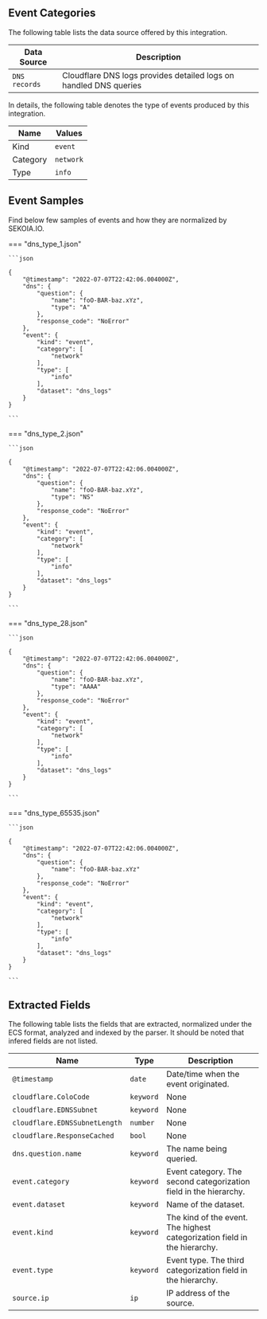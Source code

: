 
## Event Categories


The following table lists the data source offered by this integration.

| Data Source | Description                          |
| ----------- | ------------------------------------ |
| `DNS records` | Cloudflare DNS logs provides detailed logs on handled DNS queries |





In details, the following table denotes the type of events produced by this integration.

| Name | Values |
| ---- | ------ |
| Kind | `event` |
| Category | `network` |
| Type | `info` |




## Event Samples

Find below few samples of events and how they are normalized by SEKOIA.IO.


=== "dns_type_1.json"

    ```json
	
    {
        "@timestamp": "2022-07-07T22:42:06.004000Z",
        "dns": {
            "question": {
                "name": "foO-BAR-baz.xYz",
                "type": "A"
            },
            "response_code": "NoError"
        },
        "event": {
            "kind": "event",
            "category": [
                "network"
            ],
            "type": [
                "info"
            ],
            "dataset": "dns_logs"
        }
    }
    	
	```


=== "dns_type_2.json"

    ```json
	
    {
        "@timestamp": "2022-07-07T22:42:06.004000Z",
        "dns": {
            "question": {
                "name": "foO-BAR-baz.xYz",
                "type": "NS"
            },
            "response_code": "NoError"
        },
        "event": {
            "kind": "event",
            "category": [
                "network"
            ],
            "type": [
                "info"
            ],
            "dataset": "dns_logs"
        }
    }
    	
	```


=== "dns_type_28.json"

    ```json
	
    {
        "@timestamp": "2022-07-07T22:42:06.004000Z",
        "dns": {
            "question": {
                "name": "foO-BAR-baz.xYz",
                "type": "AAAA"
            },
            "response_code": "NoError"
        },
        "event": {
            "kind": "event",
            "category": [
                "network"
            ],
            "type": [
                "info"
            ],
            "dataset": "dns_logs"
        }
    }
    	
	```


=== "dns_type_65535.json"

    ```json
	
    {
        "@timestamp": "2022-07-07T22:42:06.004000Z",
        "dns": {
            "question": {
                "name": "foO-BAR-baz.xYz"
            },
            "response_code": "NoError"
        },
        "event": {
            "kind": "event",
            "category": [
                "network"
            ],
            "type": [
                "info"
            ],
            "dataset": "dns_logs"
        }
    }
    	
	```





## Extracted Fields

The following table lists the fields that are extracted, normalized under the ECS format, analyzed and indexed by the parser. It should be noted that infered fields are not listed.

| Name | Type | Description                |
| ---- | ---- | ---------------------------|
|`@timestamp` | `date` | Date/time when the event originated. |
|`cloudflare.ColoCode` | `keyword` | None |
|`cloudflare.EDNSSubnet` | `keyword` | None |
|`cloudflare.EDNSSubnetLength` | `number` | None |
|`cloudflare.ResponseCached` | `bool` | None |
|`dns.question.name` | `keyword` | The name being queried. |
|`event.category` | `keyword` | Event category. The second categorization field in the hierarchy. |
|`event.dataset` | `keyword` | Name of the dataset. |
|`event.kind` | `keyword` | The kind of the event. The highest categorization field in the hierarchy. |
|`event.type` | `keyword` | Event type. The third categorization field in the hierarchy. |
|`source.ip` | `ip` | IP address of the source. |

